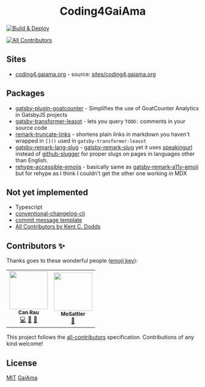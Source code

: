 <!-- <h1 align="center"><a href="https://coding4.gaiama.org" title="GaiAma.org">Coding4.GaiAma.org</a></h1> -->
<h1 align="center">Coding4GaiAma</h1>

[![Build & Deploy](https://github.com/GaiAma/Coding4GaiAma/workflows/Build%20&%20Deploy/badge.svg)](https://github.com/GaiAma/Coding4GaiAma/actions/)
<!-- ALL-CONTRIBUTORS-BADGE:START - Do not remove or modify this section -->
[![All Contributors](https://img.shields.io/badge/all_contributors-2-orange.svg?style=flat-square)](#contributors-)
<!-- ALL-CONTRIBUTORS-BADGE:END -->

## Sites

- [coding4.gaiama.org](https://coding4.gaiama.org) - source: [sites/coding4.gaiama.org](sites/coding4.gaiama.org)

## Packages

- [gatsby-plugin-goatcounter](packages/gatsby-plugin-goatcounter) - Simplifies the use of GoatCounter Analytics in GatsbyJS projects
- [gatsby-transformer-leasot](packages/gatsby-transformer-leasot) - lets you query `TODO:` comments in your source code
- [remark-truncate-links](packages/remark-truncate-links) - shortens plain links in markdown you haven't wrapped in `[]()` used in `gatsby-transformer-leasot`
- [gatsby-remark-lang-slug](packages/gatsby-remark-lang-slug) - [gatsby-remark-slug](https://www.npmjs.com/package/gatsby-remark-slug) yet it uses [speakingurl](https://github.com/pid/speakingurl) instead of [github-slugger](https://github.com/Flet/github-slugger) for proper slugs on pages in languages other than English.
- [rehype-accessible-emojis](packages/rehype-accessible-emojis) - basically same as [gatsby-remark-a11y-emoji](https://github.com/florianeckerstorfer/gatsby-remark-a11y-emoji) but for rehype as I think I couldn't get the other one working in MDX

## Not yet implemented

- Typescript
- [conventional-changelog-cli](https://github.com/conventional-changelog/conventional-changelog)
- [commit message template](.github/commit_template)
- [All Contributors by Kent C. Dodds](https://github.com/kentcdodds/all-contributors)

## Contributors ✨

Thanks goes to these wonderful people ([emoji key](https://allcontributors.org/docs/en/emoji-key)):

<!-- ALL-CONTRIBUTORS-LIST:START - Do not remove or modify this section -->
<!-- prettier-ignore-start -->
<!-- markdownlint-disable -->
<table>
  <tr>
    <td align="center"><a href="https://www.GaiAma.org"><img src="https://avatars0.githubusercontent.com/u/5196971?v=4" width="100px;" alt=""/><br /><sub><b>Can Rau</b></sub></a><br /><a href="https://github.com/GaiAma/Coding4GaiAma/commits?author=CanRau" title="Code">💻</a> <a href="https://github.com/GaiAma/Coding4GaiAma/commits?author=CanRau" title="Documentation">📖</a> <a href="#plugin-CanRau" title="Plugin/utility libraries">🔌</a></td>
    <td align="center"><a href="https://github.com/MoSattler"><img src="https://avatars2.githubusercontent.com/u/64152453?v=4" width="100px;" alt=""/><br /><sub><b>MoSattler</b></sub></a><br /><a href="https://github.com/GaiAma/Coding4GaiAma/commits?author=MoSattler" title="Documentation">📖</a></td>
  </tr>
</table>

<!-- markdownlint-enable -->
<!-- prettier-ignore-end -->
<!-- ALL-CONTRIBUTORS-LIST:END -->

This project follows the [all-contributors](https://github.com/all-contributors/all-contributors) specification. Contributions of any kind welcome!

## License

[MIT](LICENSE) [GaiAma](https://www.gaiama.org)
